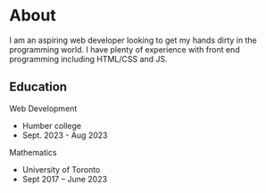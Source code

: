 # About

I am an aspiring web developer looking to get my hands dirty in the programming world. 
I have plenty of experience with front end programming including HTML/CSS and JS.

## Education

Web Development
  - Humber college
  - Sept. 2023 - Aug 2023

Mathematics
  - University of Toronto
  - Sept 2017 – June 2023
